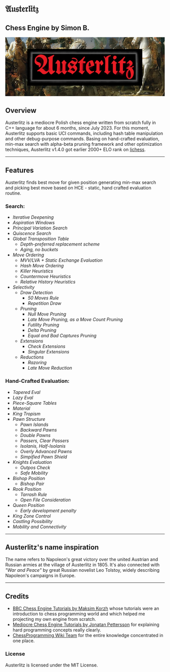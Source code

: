 ﻿# 𝔄𝔲𝔰𝔱𝔢𝔯𝔩𝔦𝔱𝔷
## Chess Engine by Simon B.

![](logo/austerlitz_background_logo.png)

## Overview
Austerlitz is a mediocre Polish chess engine written from scratch fully in C++ language for about 6 months, 
since July 2023. For this moment, Austerlitz supports basic UCI commands, including hash table 
manipulation and other debug-purpose commands. Basing on hand-crafted evaluation, min-max search
with alpha-beta pruning framework and other optimization techniques, Austerlitz v1.4.0 got earlier 2000+ ELO rank on 
[lichess](https://lichess.org/@/AusterlitzEngine/all).

***

## Features
Austerlitz finds best move for given position generating min-max search and picking best move based
on HCE - static, hand crafted evaluation routine. 
### Search:
* *Iterative Deepening*
* *Aspiration Windows*
* *Principal Variation Search*
* *Quiscence Search*
* *Global Transposition Table*
	* *Depth-preferred replacement scheme*
	* *Aging, no buckets*
* *Move Ordering*
	* *MVV/LVA + Static Exchange Evaluation*
	* *Hash Move Ordering*
	* *Killer Heuristics*
	* *Countermove Heuristics*
	* *Relative History Heuristics*
* *Selectivity*
	* *Draw Detection*
		* *50 Moves Rule*
		* *Repetition Draw*
	* *Pruning*
		* *Null Move Pruning*
		* *Late Move Pruning, as a Move Count Pruning*
		* *Futility Pruning*
		* *Delta Pruning*
		* *Equal and Bad Captures Pruning*
	* *Extensions*
		* *Check Extensions*
		* *Singular Extensions*
	* *Reductions*
		* *Razoring*
		* *Late Move Reduction*

### Hand-Crafted Evaluation:
* *Tapered Eval*
* *Lazy Eval*
* *Piece-Square Tables*
* *Material*
* *King Tropism*
* *Pawn Structure*
	* *Pawn Islands*
	* *Backward Pawns*
	* *Double Pawns*
	* *Passers, Clear Passers*
	* *Isolanis, Half-Isolanis*
	* *Overly Advanced Pawns*
	* *Simpified Pawn Shield*
* *Knights Evaluation*
	* *Outpos Check*
	* *Safe Mobility*
* *Bishop Position*
	* *Bishop Pair*
* *Rook Position*
	* *Tarrash Rule*
	* *Open File Consideration*
* *Queen Position*
	* *Early development penalty*
* *King Zone Control*
* *Castling Possibility*
* *Mobility and Connectivity*

***

## Austerlitz's name inspiration
The name refers to Napoleon's great victory over the united Austrian and Russian armies at the village of 
Austerlitz in 1805. It's also connected with *"War and Peace"* by great Russian novelist Leo Tolstoy, 
widely describing Napoleon's campaigns in Europe.

***

## Credits
* [BBC Chess Engine Tutorials by Maksim Korzh](https://www.youtube.com/playlist?list=PLmN0neTso3Jxh8ZIylk74JpwfiWNI76Cs)
whose tutorials were an introduction to chess programming world and which helped me projecting
my own engine from scratch.
* [Mediocre Chess Engine Tutorials by Jonatan Pettersson](https://mediocrechess.blogspot.com/) for explaining hard programming
concepts really clearly.
* [ChessProgramming Wiki Team](https://www.chessprogramming.org/Main_Page) 
for the entire knowledge concentrated in one place.

### License
Austerlitz is licensed under the MIT License.